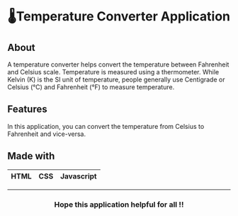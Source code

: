 <h1 align="center">🌡Temperature Converter Application</h1>

## About
A temperature converter helps convert the temperature between Fahrenheit and Celsius scale. Temperature is measured using a thermometer. While Kelvin (K) is the SI unit of 
temperature, people generally use Centigrade or Celsius (°C) and Fahrenheit (°F) to measure temperature.

## Features
In this application, you can convert the temperature from Celsius to Fahrenheit and vice-versa.

## Made with
|HTML|CSS|Javascript|
|---|---|---|

---
<h3 align="center">Hope this application helpful for all !!</h3>
